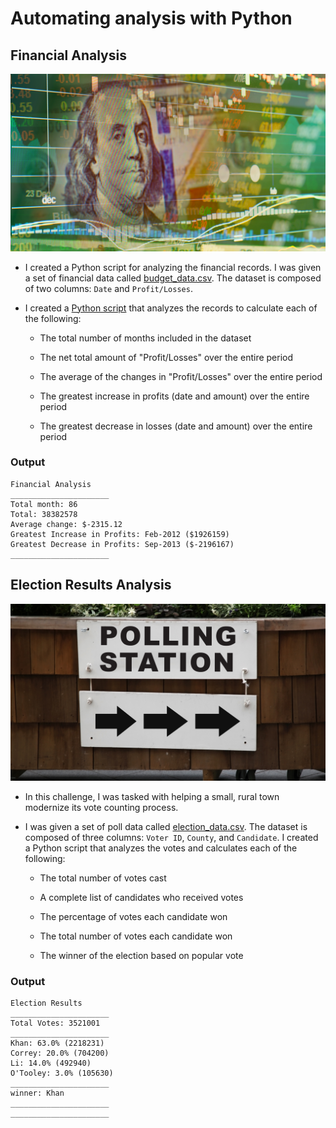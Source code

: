 # Automating analysis with Python

## Financial Analysis

![Revenue](Images/revenue-per-lead.png)

* I created a Python script for analyzing the financial records. I was given a set of financial data called [budget_data.csv](PyBank/Resources/budget_data.csv). The dataset is composed of two columns: `Date` and `Profit/Losses`. 

* I created a [Python script](#pybank/main.py) that analyzes the records to calculate each of the following:

  * The total number of months included in the dataset

  * The net total amount of "Profit/Losses" over the entire period

  * The average of the changes in "Profit/Losses" over the entire period

  * The greatest increase in profits (date and amount) over the entire period

  * The greatest decrease in losses (date and amount) over the entire period

### Output

   ```text
  Financial Analysis
______________________
Total month: 86
Total: 38382578
Average change: $-2315.12
Greatest Increase in Profits: Feb-2012 ($1926159)
Greatest Decrease in Profits: Sep-2013 ($-2196167)
______________________
  ```

## Election Results Analysis

![Vote Counting](Images/Vote_counting.png)

* In this challenge, I was tasked with helping a small, rural town modernize its vote counting process.

* I was given a set of poll data called [election_data.csv](PyPoll/Resources/election_data.csv). The dataset is composed of three columns: `Voter ID`, `County`, and `Candidate`. I created a Python script that analyzes the votes and calculates each of the following:

  * The total number of votes cast

  * A complete list of candidates who received votes

  * The percentage of votes each candidate won

  * The total number of votes each candidate won

  * The winner of the election based on popular vote

### Output

   ```text
  Election Results
______________________
Total Votes: 3521001
______________________
Khan: 63.0% (2218231)
Correy: 20.0% (704200)
Li: 14.0% (492940)
O'Tooley: 3.0% (105630)
______________________
winner: Khan
______________________
______________________
  ```
